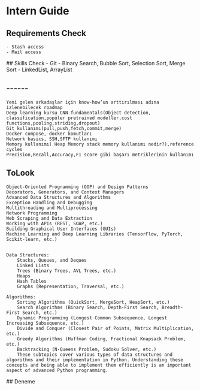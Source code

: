 # Intern Guide

## Requirements Check
    - Stash access
    - Mail access

## Skills Check
    - Git
    - Binary Search, Bubble Sort, Selection Sort, Merge Sort
    - LinkedList, ArrayList


## ------
    Yeni gelen arkadaşlar için know-how’un arttırılması adına izlenebilecek roadmap
    Deep learning kursu CNN fundamentals(Object detection, classification,popüler pretrained modeller,cost functions,pooling,striding,dropout)
    Git kullanımı(pull,push,fetch,commit,merge)
    Docker compose, docker komutları
    Network basics, SSH,SFTP kullanımı
    Memory kullanımı( Heap Memory stack memory kullanımı nedir?),reference cycles
    Precision,Recall,Accuracy,F1 score gibi başarı metriklerinin kullanımı


## ToLook

    Object-Oriented Programming (OOP) and Design Patterns
    Decorators, Generators, and Context Managers
    Advanced Data Structures and Algorithms
    Exception Handling and Debugging
    Multithreading and Multiprocessing
    Network Programming
    Web Scraping and Data Extraction
    Working with APIs (REST, SOAP, etc.)
    Building Graphical User Interfaces (GUIs)
    Machine Learning and Deep Learning Libraries (TensorFlow, PyTorch, Scikit-learn, etc.)


    Data Structures:
        Stacks, Queues, and Deques
        Linked Lists
        Trees (Binary Trees, AVL Trees, etc.)
        Heaps
        Hash Tables
        Graphs (Representation, Traversal, etc.)

    Algorithms:
        Sorting Algorithms (QuickSort, MergeSort, HeapSort, etc.)
        Search Algorithms (Binary Search, Depth-First Search, Breadth-First Search, etc.)
        Dynamic Programming (Longest Common Subsequence, Longest Increasing Subsequence, etc.)
        Divide and Conquer (Closest Pair of Points, Matrix Multiplication, etc.)
        Greedy Algorithms (Huffman Coding, Fractional Knapsack Problem, etc.)
        Backtracking (N-Queens Problem, Sudoku Solver, etc.)
        These subtopics cover various types of data structures and algorithms and their implementation in Python. Understanding these concepts and being able to implement them efficiently is an important aspect of advanced Python programming.


## Deneme